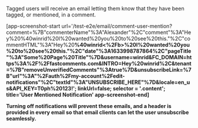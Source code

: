 Tagged users will receive an email letting them know that they have been tagged, or mentioned, in a comment.

[app-screenshot-start url='/test-e2e/email/comment-user-mention?comment=%7B"commenterName"%3A"Alexander"%2C"comment"%3A"Hey%20%40winrid%20I%20wanted%20you%20to%20see%20this."%2C"commentHTML"%3A"Hey%20<b>%40winrid<%2Fb>%20I%20wanted%20you%20to%20see%20this."%2C"date"%3A1633998787864%2C"pageTitle"%3A"Some%20Page%20Title"%7D&username=winrid&FC_DOMAIN=https%3A%2F%2Ffastcomments.com&INTRO=Hey%20winrid%2C&tenant=%7B"removeUnverifiedComments"%3Atrue%7D&unsubscribeLink=%7B"url"%3A"%2Fauth%2Fmy-account%2Fedit-notifications"%2C"textId"%3A"UNSUBSCRIBE_HERE"%7D&locale=en_us&API_KEY=T0ph%20123!'; linkUrl=false; selector = '.content'; title='User Mentioned Notification' app-screenshot-end]

Turning off notifications will prevent these emails, and a header is provided in every email so that email clients can let the user unsubscribe seamlessly.

